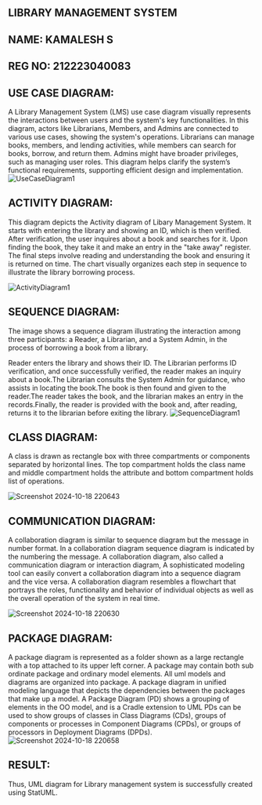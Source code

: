 
## LIBRARY MANAGEMENT SYSTEM
## NAME: KAMALESH S
## REG NO: 212223040083
## USE CASE DIAGRAM:
A Library Management System (LMS) use case diagram visually represents the interactions between users and the system's key functionalities. In this diagram, actors like Librarians, Members, and Admins are connected to various use cases, showing the system's operations. Librarians can manage books, members, and lending activities, while members can search for books, borrow, and return them. Admins might have broader privileges, such as managing user roles. This diagram helps clarify the system’s functional requirements, supporting efficient design and implementation.
![UseCaseDiagram1](https://github.com/user-attachments/assets/d8db248f-f638-4c18-9505-329b0bce9c63)

## ACTIVITY DIAGRAM:
This diagram depicts the Activity diagram of Libary Management System. It starts with entering the library and showing an ID, which is then verified. After verification, the user inquires about a book and searches for it. Upon finding the book, they take it and make an entry in the "take away" register. The final steps involve reading and understanding the book and ensuring it is returned on time. The chart visually organizes each step in sequence to illustrate the library borrowing process.


![ActivityDiagram1](https://github.com/user-attachments/assets/a4fcfa69-ebb0-4812-82e2-16f7e478989d)

## SEQUENCE DIAGRAM:
The image shows a sequence diagram illustrating the interaction among three participants: a Reader, a Librarian, and a System Admin, in the process of borrowing a book from a library.

Reader enters the library and shows their ID.
The Librarian performs ID verification, and once successfully verified, the reader makes an inquiry about a book.The Librarian consults the System Admin for guidance, who assists in locating the book.The book is then found and given to the reader.The reader takes the book, and the librarian makes an entry in the records.Finally, the reader is provided with the book and, after reading, returns it to the librarian before exiting the library.
![SequenceDiagram1](https://github.com/user-attachments/assets/ed3da148-2d3c-4670-84a0-3c265eac0c2e)

## CLASS DIAGRAM:
A class is drawn as rectangle box with three compartments or components separated by horizontal lines. The top compartment
holds the class name and middle compartment holds the attribute and bottom compartment holds list of operations.

![Screenshot 2024-10-18 220643](https://github.com/user-attachments/assets/de632a03-f589-4200-ac98-4daab1cae83c)

## COMMUNICATION DIAGRAM:
A collaboration diagram is similar to sequence diagram but the message in number format. In a collaboration diagram sequence
diagram is indicated by the numbering the message. A collaboration diagram, also called a communication diagram or
interaction diagram, A sophisticated modeling tool can easily convert a collaboration diagram into a sequence diagram and the
vice versa. A collaboration diagram resembles a flowchart that portrays the roles, functionality and behavior of individual objects
as well as the overall operation of the system in real time.

![Screenshot 2024-10-18 220630](https://github.com/user-attachments/assets/fe37cf58-8453-4547-9efe-cc85ae817b49)

## PACKAGE DIAGRAM:
A package diagram is represented as a folder shown as a large rectangle with a top attached to its upper left corner. A package
may contain both sub ordinate package and ordinary model elements. All uml models and diagrams are organized into
package. A package diagram in unified modeling language that depicts the dependencies between the packages that make up a
model. A Package Diagram (PD) shows a grouping of elements in the OO model, and is a Cradle extension to UML PDs can be
used to show groups of classes in Class Diagrams (CDs), groups of components or processes in Component Diagrams (CPDs), or
groups of processors in Deployment Diagrams (DPDs).
![Screenshot 2024-10-18 220658](https://github.com/user-attachments/assets/9b0cf5a6-8bfb-49c6-b292-c23b096030ef)

## RESULT:
Thus, UML diagram for Library management system is successfully created using StatUML.
